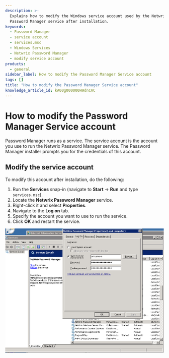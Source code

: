 ```yaml
---
description: >-
  Explains how to modify the Windows service account used by the Netwrix
  Password Manager service after installation.
keywords:
  - Password Manager
  - service account
  - services.msc
  - Windows Services
  - Netwrix Password Manager
  - modify service account
products:
  - general
sidebar_label: How to modify the Password Manager Service account
tags: []
title: "How to modify the Password Manager Service account"
knowledge_article_id: kA00g000000H9dnCAC
---
```


# How to modify the Password Manager Service account

Password Manager runs as a service. The service account is the account you use to run the Netwrix Password Manager service. The Password Manager installer prompts you for the credentials of this account.

## Modify the service account

To modify this account after installation, do the following:

1. Run the **Services** snap-in (navigate to **Start** -> **Run** and type `services.msc`).
2. Locate the **Netwrix Password Manager** service.
3. Right-click it and select **Properties**.
4. Navigate to the **Log on** tab.
5. Specify the account you want to use to run the service.
6. Click **OK** and restart the service.

[![User-added image](./images/ka04u00000116Ro_0EM700000004xUu.png)](https://netwrix.secure.force.com/kb/servlet/rtaImage?eid=ka40g000000kAd0&feoid=00N700000032Pj2&refid=0EM700000004xUu)
